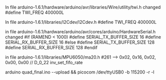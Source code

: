 In file arduino-1.6.1/hardware/arduino/avr/libraries/Wire/utility/twi.h changed 
#define TWI_FREQ 			400000L

In file arduino-1.6.1/libraries/I2Cdev/I2Cdev.h
#define TWI_FREQ            400000L


in file arduino-1.6.1/hardware/arduino/avr/cores/arduino/HardwareSerial.h changed
#if (RAMEND < 1000)
#define SERIAL_TX_BUFFER_SIZE 16
#define SERIAL_RX_BUFFER_SIZE 16
#else
#define SERIAL_TX_BUFFER_SIZE 128
#define SERIAL_RX_BUFFER_SIZE 128
#endif

in file arduino-1.6.1/libraries/MPU6050/ma20.h
#261 -->    0x02,   0x16,   0x02,   0x00, 0x00                // D_0_22 inv_set_fifo_rate

arduino quad_final.ino --upload && picocom /dev/ttyUSB0 -b 115200 -r -l 
